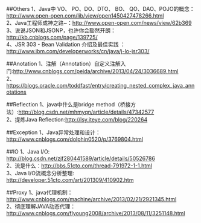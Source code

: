 ##Others
1、Java中 VO、 PO、DO、DTO、 BO、 QO、DAO、POJO的概念：http://www.open-open.com/lib/view/open1450427478266.html  
2、Java工程师成神之路~：http://www.open-open.com/news/view/62b369  
3、说说JSON和JSONP，也许你会豁然开朗：http://kb.cnblogs.com/page/139725/  
4、JSR 303 - Bean Validation 介绍及最佳实践 ：http://www.ibm.com/developerworks/cn/java/j-lo-jsr303/  


##Anotation
1、注解（Annotation）自定义注解入门:http://www.cnblogs.com/peida/archive/2013/04/24/3036689.html  
2、https://blogs.oracle.com/toddfast/entry/creating_nested_complex_java_annotations  

##Reflection
1、java中什么是bridge method（桥接方法）:http://blog.csdn.net/mhmyqn/article/details/47342577  
2、提炼Java Reflection:http://lsy.iteye.com/blog/220264  

##Exception
1、Java异常处理和设计：http://www.cnblogs.com/dolphin0520/p/3769804.html 

##IO
1、Java I/O: http://blog.csdn.net/zjf280441589/article/details/50526786  
2、流是什么：http://bbs.51cto.com/thread-791972-1-1.html  
3、Java I/O流概念分析整理: http://developer.51cto.com/art/201309/410902.htm  

##Proxy
1、java代理机制：http://www.cnblogs.com/machine/archive/2013/02/21/2921345.html  
2、彻底理解JAVA动态代理：http://www.cnblogs.com/flyoung2008/archive/2013/08/11/3251148.html  
 
